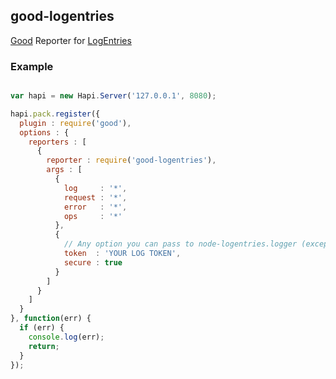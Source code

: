 ## good-logentries

[Good](https://github.com/hapijs/good) Reporter for [LogEntries](https://logentries.com)

### Example

```javascript

var hapi = new Hapi.Server('127.0.0.1', 8080);

hapi.pack.register({
  plugin : require('good'),
  options : {
    reporters : [
      {
        reporter : require('good-logentries'),
        args : [
          {
            log     : '*',
            request : '*',
            error   : '*',
            ops     : '*'
          },
          {
            // Any option you can pass to node-logentries.logger (except levels)
            token  : 'YOUR LOG TOKEN',
            secure : true
          }
        ]
      }
    ]
  }
}, function(err) {
  if (err) {
    console.log(err);
    return;
  }
});

```
